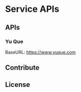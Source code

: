 # Service APIs

## APIs

### Yu Que

BaseURL: https://www.yuque.com






## Contribute


## License
